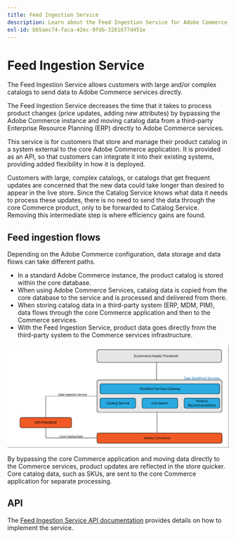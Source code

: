 ```yaml
---
title: Feed Ingestion Service
description: Learn about the Feed Ingestion Service for Adobe Commerce
exl-id: bb5aec74-faca-42ec-9fdb-3261677d451e
---
```

# Feed Ingestion Service

The Feed Ingestion Service allows customers with large and/or complex catalogs to send data to Adobe Commerce services directly.

The Feed Ingestion Service decreases the time that it takes to process product changes (price updates, adding new attributes) by bypassing the Adobe Commerce instance and moving catalog data from a third-party Enterprise Resource Planning (ERP) directly to Adobe Commerce services.

This service is for customers that store and manage their product catalog in a system external to the core Adobe Commerce application. It is provided as an API, so that customers can integrate it into their existing systems, providing added flexibility in how it is deployed.

Customers with large, complex catalogs, or catalogs that get frequent updates are concerned that the new data could take longer than desired to appear in the live store. Since the Catalog Service knows what data it needs to process these updates, there is no need to send the data through the core Commerce product, only to be forwarded to Catalog Service. Removing this intermediate step is where efficiency gains are found.

## Feed ingestion flows

Depending on the Adobe Commerce configuration, data storage and data flows can take different paths.

* In a standard Adobe Commerce instance, the product catalog is stored within the core database.
* When using Adobe Commerce Services, catalog data is copied from the core database to the service and is processed and delivered from there.
* When storing catalog data in a third-party system (ERP, MDM, PIM), data flows through the core Commerce application and then to the Commerce services.
* With the Feed Ingestion Service, product data goes directly from the third-party system to the Commerce services infrastructure. 

![Feed ingestion service](assets/feed-ingestion.png)

By bypassing the core Commerce application and moving data directly to the Commerce services, product updates are reflected in the store quicker. Core catalog data, such as SKUs, are sent to the core Commerce application for separate processing.

## API

The [Feed Ingestion Service API documentation](https://developer.adobe.com/commerce/services/feed-ingestion) provides details on how to implement the service.
